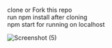 clone or Fork this repo <br/>
run npm install after cloning <br/> 
npm start for running on localhost <br/>

![Screenshot (5)](https://user-images.githubusercontent.com/63588211/178558141-e5dcee3f-7030-409e-a5bf-895100cf839a.png)
